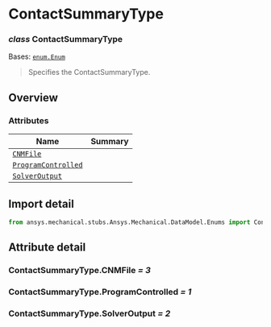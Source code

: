 <a id="contactsummarytype"></a>

# ContactSummaryType

<a id="ContactSummaryType"></a>

### *class* ContactSummaryType

Bases: [`enum.Enum`](https://docs.python.org/3/library/enum.html#enum.Enum)

> Specifies the ContactSummaryType.

> <!-- !! processed by numpydoc !! -->

<a id="overview"></a>

## Overview

### Attributes

| Name | Summary |
|--------------------------------------------------------------|----|
| [`CNMFile`](#ContactSummaryType.CNMFile)                     |    |
| [`ProgramControlled`](#ContactSummaryType.ProgramControlled) |    |
| [`SolverOutput`](#ContactSummaryType.SolverOutput)           |    |

<a id="import-detail"></a>

## Import detail

```python
from ansys.mechanical.stubs.Ansys.Mechanical.DataModel.Enums import ContactSummaryType
```

<a id="attribute-detail"></a>

## Attribute detail

<a id="ContactSummaryType.CNMFile"></a>

### ContactSummaryType.CNMFile *= 3*

<a id="ContactSummaryType.ProgramControlled"></a>

### ContactSummaryType.ProgramControlled *= 1*

<a id="ContactSummaryType.SolverOutput"></a>

### ContactSummaryType.SolverOutput *= 2*
